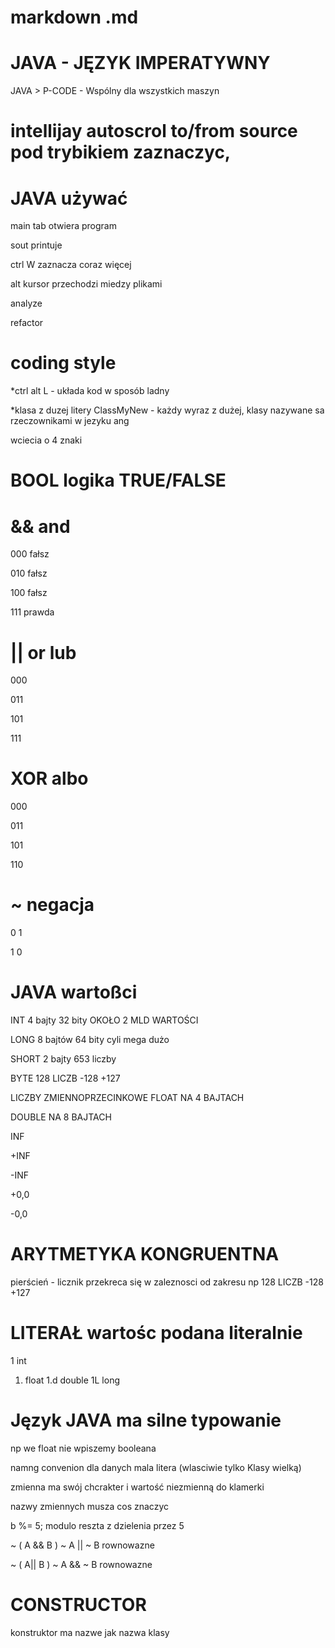 # markdown .md

# JAVA - JĘZYK IMPERATYWNY

JAVA > P-CODE - Wspólny dla wszystkich maszyn 

# intellijay autoscrol to/from source  pod trybikiem zaznaczyc,

# JAVA używać 

main tab otwiera program

sout printuje

ctrl W zaznacza coraz więcej

alt kursor przechodzi miedzy plikami

analyze 

refactor 

# coding style

*ctrl alt L - układa kod w sposób ladny

*klasa z duzej litery ClassMyNew - każdy wyraz z dużej, klasy nazywane sa rzeczownikami w jezyku ang

wciecia o 4 znaki

# BOOL logika TRUE/FALSE

# && and

000 fałsz

010 fałsz

100 fałsz

111 prawda

# || or lub

000

011

101

111

# XOR albo

000

011

101

110
 
# ~ negacja

0 1

1 0

# JAVA wartoßci

INT 4 bajty 32 bity OKOŁO 2 MLD WARTOŚCI

LONG 8 bajtów 64 bity cyli mega dużo

SHORT 2 bajty 653 liczby

BYTE 128 LICZB -128 +127

LICZBY ZMIENNOPRZECINKOWE FLOAT
NA 4 BAJTACH

DOUBLE NA 8 BAJTACH

INF 

+INF

-INF

+0,0

-0,0


# ARYTMETYKA KONGRUENTNA

pierścień - licznik przekreca się w zaleznosci od zakresu np 
128 LICZB -128 +127





# LITERAŁ wartośc podana literalnie
1 int
1. float
1.d double
1L long

# Język JAVA ma silne typowanie 

np we float nie wpiszemy booleana

namng convenion dla danych mala litera (wlasciwie tylko Klasy wielką)

zmienna ma swój chcrakter i wartość niezmienną do klamerki

nazwy zmiennych musza cos znaczyc

 b %= 5; modulo reszta z dzielenia przez 5
 
~ ( A && B )   ~ A || ~ B rownowazne

~ ( A|| B )   ~ A  && ~ B rownowazne


# CONSTRUCTOR
konstruktor ma nazwe jak nazwa klasy 

